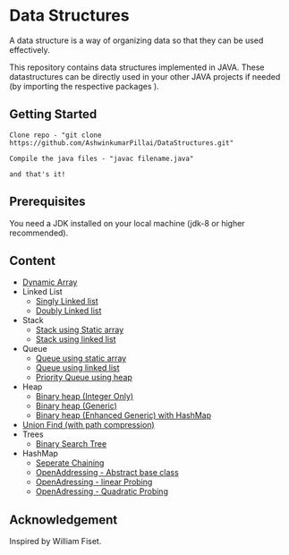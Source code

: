 # Data Structures

A data structure is a way of organizing data so that they can be used effectively.

This repository contains data structures implemented in JAVA.
These datastructures can be directly used in your other JAVA projects if needed (by importing the respective packages ).

## Getting Started

```
Clone repo - "git clone https://github.com/AshwinkumarPillai/DataStructures.git"

Compile the java files - "javac filename.java"

and that's it!

```

## Prerequisites

You need a JDK installed on your local machine (jdk-8 or higher recommended).

## Content

- [Dynamic Array](https://github.com/AshwinkumarPillai/data-structures/blob/master/dynamic_array/DynamicArray.java)
- Linked List
  - [Singly Linked list](https://github.com/AshwinkumarPillai/data-structures/blob/master/linked_lists/Singly_linked_list.java)
  - [Doubly Linked list](https://github.com/AshwinkumarPillai/data-structures/blob/master/linked_lists/Doubly_linked_list.java)
- Stack
  - [Stack using Static array](https://github.com/AshwinkumarPillai/data-structures/blob/master/stack/Stack.java)
  - [Stack using linked list](https://github.com/AshwinkumarPillai/data-structures/blob/master/stack/Stack_using_ll.java)
- Queue
  - [Queue using static array](https://github.com/AshwinkumarPillai/data-structures/blob/master/queue/Queue.java)
  - [Queue using linked list](https://github.com/AshwinkumarPillai/data-structures/blob/master/queue/Queue_using_ll.java)
  - [Priority Queue using heap](https://github.com/AshwinkumarPillai/data-structures/blob/master/heap/BinaryHeap_generic_Map.java)
- Heap
  - [Binary heap (Integer Only)](https://github.com/AshwinkumarPillai/data-structures/blob/master/heap/BinaryHeap.java)
  - [Binary heap (Generic)](https://github.com/AshwinkumarPillai/data-structures/blob/master/heap/BinaryHeap_generic.java)
  - [Binary heap (Enhanced Generic) with HashMap](https://github.com/AshwinkumarPillai/data-structures/blob/master/heap/BinaryHeap_generic_Map.java)
- [Union Find (with path compression)](https://github.com/AshwinkumarPillai/data-structures/blob/master/union_find/UnionFind.java)
- Trees
  - [Binary Search Tree](https://github.com/AshwinkumarPillai/data-structures/blob/master/tree/BinarySearchTree.java)
- HashMap
  - [Seperate Chaining](https://github.com/AshwinkumarPillai/data-structures/blob/master/hashTables/HashTable_SeperateChaining.java)
  - [OpenAddressing - Abstract base class](https://github.com/AshwinkumarPillai/data-structures/blob/master/hashTables/HashTable_OpenAddressing.java)
  - [OpenAdressing - linear Probing](https://github.com/AshwinkumarPillai/data-structures/blob/master/hashTables/HashTable_LinearProbing.java)
  - [OpenAdressing - Quadratic Probing](https://github.com/AshwinkumarPillai/data-structures/blob/master/hashTables/HashTable_QuadraticProbing.java)

## Acknowledgement

Inspired by William Fiset.
